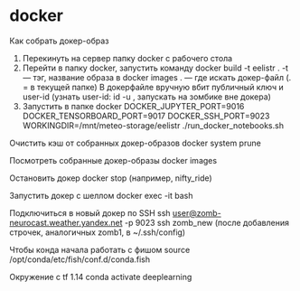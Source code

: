 # docker

Как собрать докер-образ

1. Перекинуть на сервер папку docker с рабочего стола
2. Перейти в папку docker, запустить команду docker build -t eelistr .
-t — тэг, название образа в docker images
. — где искать докер-файл (. = в текущей папке) В докерфайле вручную вбит публичный ключ и user-id (узнать user-id: id -u , запускать на зомбике вне докера)
2. Запустить в папке docker
DOCKER_JUPYTER_PORT=9016 DOCKER_TENSORBOARD_PORT=9017 DOCKER_SSH_PORT=9023 WORKINGDIR=/mnt/meteo-storage/eelistr ./run_docker_notebooks.sh

Очистить кэш от собранных докер-образов
docker system prune

Посмотреть собранные докер-образы
docker images

Остановить докер
docker stop <NAME> (например, nifty_ride)
  
Запустить докер с шеллом
docker exec -it <NAME or ID> bash
  
Подключиться в новый докер по SSH
ssh user@zomb-neurocast.weather.yandex.net -p 9023
ssh zomb_new (после добавления строчек, аналогичных zomb1, в ~/.ssh/config)

Чтобы конда начала работать с фишом
source /opt/conda/etc/fish/conf.d/conda.fish

Окружение с tf 1.14
conda activate deeplearning
